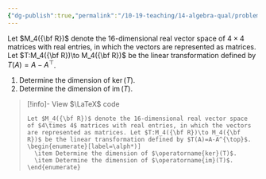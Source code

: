 ```yaml
---
{"dg-publish":true,"permalink":"/10-19-teaching/14-algebra-qual/problem-bank/pool-problems/linear-algebra/linear-endomorphism-of-a-vector-space-of-matrices/","tags":["linear_algebra"],"updated":"2025-03-17T09:31:42-07:00"}
---
```


Let $M_4({\bf R})$ denote the 16-dimensional real vector space of $4\times 4$ matrices with real entries, in which the vectors are represented as matrices. Let $T:M_4({\bf R})\to M_4({\bf R})$ be the linear transformation defined by $T(A)=A-A^{\top}$.

1. Determine the dimension of $\operatorname{ker}(T)$.
2. Determine the dimension of $\operatorname{im}(T)$.

> [!info]- View $\LaTeX$ code
> ```
> Let $M_4({\bf R})$ denote the 16-dimensional real vector space of $4\times 4$ matrices with real entries, in which the vectors are represented as matrices. Let $T:M_4({\bf R})\to M_4({\bf R})$ be the linear transformation defined by $T(A)=A-A^{\top}$.
> \begin{enumerate}[label=\alph*)]
> 	\item Determine the dimension of $\operatorname{ker}(T)$.
> 	\item Determine the dimension of $\operatorname{im}(T)$.
> \end{enumerate}
> ```